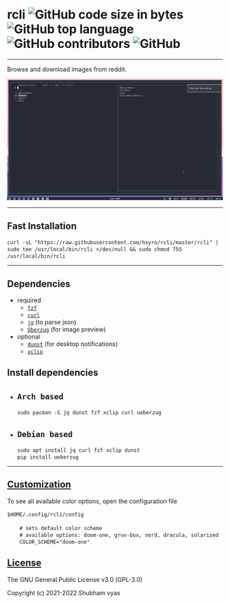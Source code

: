# rcli   ![GitHub code size in bytes](https://img.shields.io/github/languages/code-size/hxyro/rcli?color=g) ![GitHub top language](https://img.shields.io/github/languages/top/hxyro/rcli?color=g)  ![GitHub contributors](https://img.shields.io/github/contributors/hxyro/rcli?color=g) ![GitHub](https://img.shields.io/github/license/hxyro/rcli?color=g)
---
Browse and download images from reddit.

<p align="center"><img src="./assets/demo.gif" width=990px alt="demo"></p>

---
## Fast Installation
```
curl -sL "https://raw.githubusercontent.com/hxyro/rcli/master/rcli" | sudo tee /usr/local/bin/rcli >/dev/null && sudo chmod 755 /usr/local/bin/rcli
```

---
## Dependencies
* required
    * [`fzf`](https://github.com/junegunn/fzf)
    * [`curl`](https://github.com/curl/curl) 
    * [`jq`](https://github.com/stedolan/jq) (to parse json)
    * [`Überzug`](https://github.com/seebye/ueberzug) (for image preview)
* optional
    * [`dunst`](https://github.com/dunst-project/dunst) (for desktop notifications)
    * [`xclip`](https://github.com/astrand/xclip)

## Install dependencies

* ## `Arch based`
    ```
    sudo pacman -S jq dunst fzf xclip curl ueberzug
    ```
* ## `Debian based`
    ```
    sudo apt install jq curl fzf xclip dunst
    pip install ueberzug
    ```
---

## [Customization](https://github.com/hxyro/rcli/blob/main/config.example)
To see all available color options, open the configuration file 

    $HOME/.config/rcli/config
    
        # sets default color scheme
        # available options: doom-one, gruv-box, nord, dracula, solarized
        COLOR_SCHEME="doom-one"

## [License](https://github.com/hxyro/rcli/blob/main/LICENSE)


The GNU General Public License v3.0 (GPL-3.0)

Copyright (c) 2021-2022 Shubham vyas


